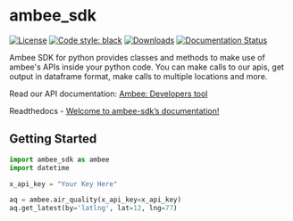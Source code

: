 # ambee_sdk

[![License](https://shields.io/badge/license-MIT-green.svg)](https://opensource.org/licenses/MIT)
[![Code style: black](https://img.shields.io/badge/code%20style-black-000000.svg)](https://github.com/psf/black)
[![Downloads](https://static.pepy.tech/badge/ambee-sdk)](https://pepy.tech/project/ambee-sdk)
[![Documentation Status](https://readthedocs.org/projects/ambee-sdk/badge/?version=latest)](https://ambee-sdk.readthedocs.io/en/latest/?badge=latest)

Ambee SDK for python provides classes and methods to make use of ambee's APIs inside your python code. You can make calls to our apis, get output in dataframe format, make calls to multiple locations and more.

Read our API documentation: [Ambee: Developers tool](https://docs.ambeedata.com/DeveloperTools/)

Readthedocs - [Welcome to ambee-sdk’s documentation! ](https://ambee-sdk.readthedocs.io/en/latest/index.html)

## Getting Started

```py
import ambee_sdk as ambee
import datetime
```

```python
x_api_key = "Your Key Here"
```

```python
aq = ambee.air_quality(x_api_key=x_api_key)
aq.get_latest(by='latlng', lat=12, lng=77)
```